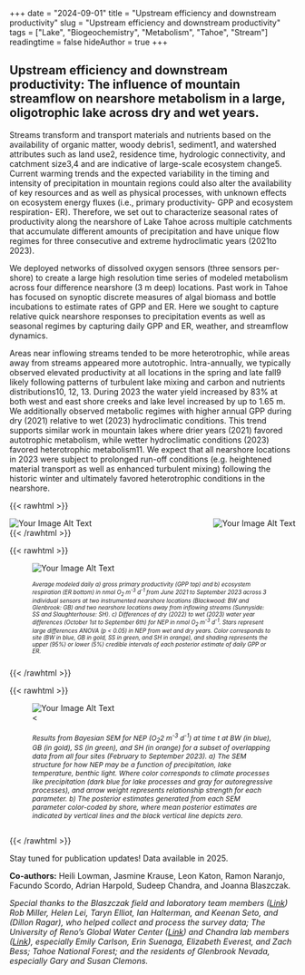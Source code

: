 +++
date = "2024-09-01"
title = "Upstream efficiency and downstream productivity"
slug = "Upstream efficiency and downstream productivity"
tags = ["Lake", "Biogeochemistry", "Metabolism", "Tahoe", "Stream"]
readingtime = false
hideAuthor = true
+++

## **Upstream efficiency and downstream productivity:** The influence of mountain streamflow on nearshore metabolism in a large, oligotrophic lake across dry and wet years.

Streams transform and transport materials and nutrients based on the availability of organic matter, woody debris1, sediment1, and watershed attributes such as land use2, residence time, hydrologic connectivity, and catchment size3,4 and are indicative of large-scale ecosystem change5. Current warming trends and the expected variability in the timing and intensity of precipitation in mountain regions could also alter the availability of key resources and as well as physical processes, with unknown effects on ecosystem energy fluxes (i.e., primary productivity- GPP and ecosystem respiration- ER). Therefore, we set out to characterize seasonal rates of productivity along the nearshore of Lake Tahoe across multiple catchments that accumulate different amounts of precipitation and have unique flow regimes for three consecutive and extreme hydroclimatic years (2021to 2023).

We deployed networks of dissolved oxygen sensors (three sensors per-shore) to create a large high resolution time series of modeled metabolism across four difference nearshore (3 m deep) locations. Past work in Tahoe has focused on synoptic discrete measures of algal biomass and bottle incubations to estimate rates of GPP and ER. Here we sought to capture relative quick nearshore responses to precipitation events as well as seasonal regimes by capturing daily GPP and ER, weather, and streamflow dynamics.

Areas near inflowing streams tended to be more heterotrophic, while areas away from streams appeared more autotrophic. Intra-annually, we typically observed elevated productivity at all locations in the spring and late fall9 likely following patterns of turbulent lake mixing and carbon and nutrients distributions10, 12, 13. During 2023 the water yield increased by 83% at both west and east shore creeks and lake level increased by up to 1.65 m. We additionally observed metabolic regimes with higher annual GPP during dry (2021) relative to wet (2023) hydroclimatic conditions. This trend supports similar work in mountain lakes where drier years (2021) favored autotrophic metabolism, while wetter hydroclimatic conditions (2023) favored heterotrophic metabolism11. We expect that all nearshore locations in 2023 were subject to prolonged run-off conditions (e.g. heightened material transport as well as enhanced turbulent mixing) following the historic winter and ultimately favored heterotrophic conditions in the nearshore. 


{{< rawhtml >}}
  <p class="speshal-fancy-custom">
  </p>
  <div style="display: flex; justify-content: space-between;">
    <img src="/lake1.jpg" alt="Your Image Alt Text" style="max-width:45%; height:; auto;margin-right: 1%;">
    <img src="/GBNS3_miniDOT.png" alt="Your Image Alt Text" style="max-width:40%; height:; auto;">
  </div>
{{< /rawhtml >}}


{{< rawhtml >}}
<figure>
  <div style="display: flex; justify-content: space-between;">
    <img src="/NS_NEP_fig1.png" alt="Your Image Alt Text" style="max-width:89%; height:auto;">
  </div>
  <figcaption>
    <h6 style="font-size: 10px;">Average modeled daily a) gross primary productivity (GPP top) and b) ecosystem respiration (ER bottom) in nmol O<sub>2</sub> m<sup>-3</sup> d<sup>-1</sup> from June 2021 to September 2023 across 3 individual sensors at two instrumented nearshore locations (Blackwood: BW and Glenbrook: GB) and two nearshore locations away from inflowing streams (Sunnyside: SS and Slaughterhouse: SH). c) Differences of dry (2022) to wet (2023) water year differences (October 1st to September 6th) for NEP in nmol O<sub>2</sub> m<sup>-3</sup> d<sup>-1</sup>. Stars represent large differences ANOVA (p &lt; 0.05) in NEP from wet and dry years. Color corresponds to site (BW in blue, GB in gold, SS in green, and SH in orange), and shading represents the upper (95%) or lower (5%) credible intervals of each posterior estimate of daily GPP or ER.</h6>
  </figcaption>
</figure>
{{< /rawhtml >}}



{{< rawhtml >}}
<figure>
  <div style="display: flex; justify-content: space-between;">
    <img src="/NS_ppT_Fig2.png" alt="Your Image Alt Text" style="max-width:89%; height:auto;">
  </div>
  <figcaption>
    < <h6 style="font-size: 12px;"> Results from Bayesian SEM for NEP (O<sub>2</sub>2 m<sup>-3</sup> d<sup>-1</sup>) at time t at BW (in blue), GB (in gold), SS (in green), and SH (in orange) for a subset of overlapping data from all four sites (February to September 2023). a) The SEM structure for how NEP may be a function of precipitation, lake temperature, benthic light. Where color corresponds to climate processes like precipitation (dark blue for lake processes and gray for autoregressive processes), and arrow weight represents relationship strength for each parameter. b) The posterior estimates generated from each SEM parameter color-coded by shore, where mean posterior estimates are indicated by vertical lines and the black vertical line depicts zero.</h6>
  </figcaption>
</figure>
{{< /rawhtml >}}



Stay tuned for publication updates! Data available in 2025.

**Co-authors:** Heili Lowman, Jasmine Krause, Leon Katon, Ramon Naranjo, Facundo Scordo, Adrian Harpold, Sudeep Chandra, and Joanna Blaszczak. 

*Special thanks to the Blaszczak field and laboratory team members ([Link](https://blaszczaklab.weebly.com/)) Rob Miller, Helen Lei, Taryn Elliot, Ian Halterman, and Keenan Seto, and (Dillon Ragar), who helped collect and process the survey data; The University of Reno’s Global Water Center ([Link](https://www.unr.edu/water-center)) and Chandra lab members ([Link](http://aquaticecosystemslab.org/)), especially Emily Carlson, Erin Suenaga, Elizabeth Everest, and Zach Bess; Tahoe National Forest; and the residents of Glenbrook Nevada, especially Gary and Susan Clemons.* 